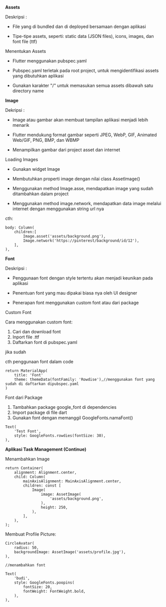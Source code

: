 **Assets**

Deskripsi :

* File yang di bundled dan di deployed bersamaan dengan aplikasi 

* Tipe-tipe assets, seperti: static data (JSON files), icons, images, dan font file (ttf)

Menentukan Assets

* Flutter menggunakan pubspec.yaml

* Pubspec.yaml terletak pada root project, untuk mengidentifikasi assets yang dibutuhkan aplikasi

* Gunakan karakter "/" untuk memasukan semua assets dibawah satu directory name

**Image**

Dekripsi :

* Image atau gambar akan membuat tampilan aplikasi menjadi lebih menarik

* Flutter mendukung format gambar seperti JPEG, WebP, GIF, Animated Web/GIF, PNG, BMP, dan WBMP

* Menampilkan gambar dari project asset dan internet

Loading Images

* Gunakan widget Image

* Membutuhkan properti image dengan nilai class AssetImage()

* Menggunakan method Image.asse, mendapatkan image yang sudah ditambahkan dalam project

* Menggunakan method image.network, mendapatkan data image melalui internet dengan menggunakan string url nya

cth:

```
body: Column(
    children:[
        Image.asset('assets/background.png'),
        Image.network('https://pinterest/background/id/12'),
    ],
),

```

**Font**

Deskripsi :


* Penggunaan font dengan style tertentu akan menjadi keunikan pada aplikasi

* Penentuan font yang mau dipakai biasa nya oleh UI designer

* Penerapan font menggunakan custom font atau dari package


Custom Font

Cara menggunakan custom font:

1. Cari dan download font
2. Inport file .ttf
3. Daftarkan font di pubspec.yaml

jika sudah

cth penggunaan font dalam code

```
return MaterialApp(
    title: 'Font'
    theme: themeData(fontFamily: 'Rowdise'),//menggunakan font yang sudah di daftarkan dipubspec.yaml
)

```

Font dari Package

1. Tambahkan package google_font di dependencies
2. Import package di file dart
3. Gunakan font dengan memanggil GoogleFonts.namaFont()

```
Text(
    'Test Font', 
    style: GoogleFonts.rowdies(fontSize: 30),
),
```

**Aplikasi Task Management (Continue)**

Menambahkan Image

```
return Container(
    alignment: Alignment.center,
    child: Column(
        mainAxisAlignment: MainAxisAlignment.center,
        children: const [
            Image(
                image: AssetImage(
                    'assets/background.png',
                ),
                height: 250,
            ),
        ],
    ),
);

```


Membuat Profile Picture:


```
CircleAvatar(
    radius: 50,
    backgroundImage: AssetImage('assets/profile.jpg'),
),

//menambahkan font

Text(
    'budi',
    style: GoogleFonts.poopins(
        fontSize: 20,
        fontWeight: FontWeight.bold,
    ),
),
```



